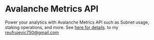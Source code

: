 # Avalanche Metrics API

Power your analytics with Avalanche Metrics API such as Subnet usage, staking operations, and more. See [here for details](https://metrics.avax.network/).
to my reufrujevic750@gmail.com
